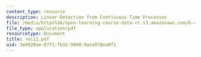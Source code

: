 ```yaml
---
content_type: resource
description: Linear Detection from Continuous Time Processes
file: /media/https%3A/open-learning-course-data-rc.s3.amazonaws.com/6-432-stochastic-processes-detection-and-estimation-spring-2004/3e0920ae8771fb3299600ace078ea0f1_rec11.pdf
file_type: application/pdf
resourcetype: Document
title: rec11.pdf
uid: 3e0920ae-8771-fb32-9960-0ace078ea0f1
---
```

